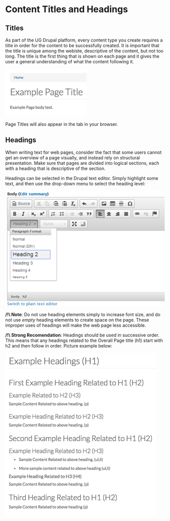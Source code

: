 # Content Titles and Headings

## Titles
As part of the UG Drupal platform, every content type you create requires a title in order for the content to be successfully created. It is important that the title is unique among the webiste, descriptive of the content, but not too long. The title is the first thing that is shown on each page and it gives the user a general understanding of what the content following it. 

![Basic Page Title](/images/pageTitleExaple.png)

Page Titles will also appear in the tab in your browser.

## Headings
When writing text for web pages, consider the fact that some users cannot get an overview of a page visually, and instead rely on structural presentation. Make sure that pages are divided into logical sections, each with a heading that is descriptive of the section. 

Headings can be selected in the Drupal text editor. Simply highlight some text, and then use the drop-down menu to select the heading level: 

![WYSIWYG Editor with Headings Drop-Down Menu](/images/Headings-drop-down-WYSIWYG-2.png)

**/!\ Note**: Do not use heading elements simply to increase font size, and do not use *empty* heading elements to create space on the page. These improper uses of headings will make the web page less accessible.

**/!\ Strong Recomendation**: Headings should be used in successive order. This means that any headings related to the Overall Page title (h1) start with h2 and then follow in order. Picture example below:

![Example of Nested Headings](/images/headingExample.png)

